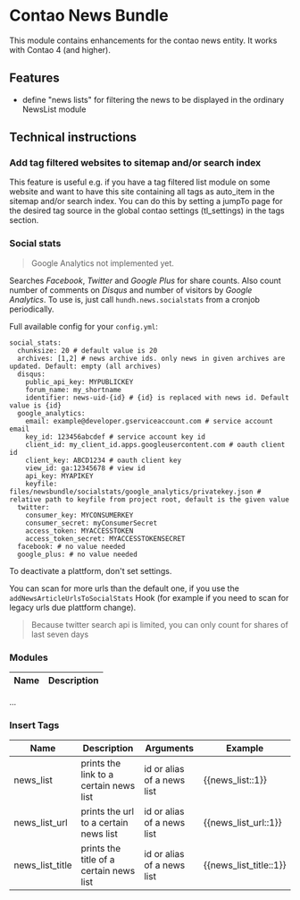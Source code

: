 # Contao News Bundle

This module contains enhancements for the contao news entity. It works with Contao 4 (and higher).

## Features

- define "news lists" for filtering the news to be displayed in the ordinary NewsList module

## Technical instructions

### Add tag filtered websites to sitemap and/or search index

This feature is useful e.g. if you have a tag filtered list module on some website and want to have this site containing all tags as auto_item in the sitemap and/or search index.
You can do this by setting a jumpTo page for the desired tag source in the global contao settings (tl_settings) in the tags section.

### Social stats

> Google Analytics not implemented yet.

Searches _Facebook_, _Twitter_ and _Google Plus_ for share counts. Also count number of comments on _Disqus_ and number of visitors by _Google Analytics_.
To use is, just call `hundh.news.socialstats` from a cronjob periodically.

Full available config for your `config.yml`:

```
social_stats:
  chunksize: 20 # default value is 20
  archives: [1,2] # news archive ids. only news in given archives are updated. Default: empty (all archives)
  disqus:
    public_api_key: MYPUBLICKEY
    forum_name: my_shortname
    identifier: news-uid-{id} # {id} is replaced with news id. Default value is {id}
  google_analytics:
    email: example@developer.gserviceaccount.com # service account email
    key_id: 123456abcdef # service account key id
    client_id: my_client_id.apps.googleusercontent.com # oauth client id
    client_key: ABCD1234 # oauth client key
    view_id: ga:12345678 # view id
    api_key: MYAPIKEY
    keyfile: files/newsbundle/socialstats/google_analytics/privatekey.json # relative path to keyfile from project root, default is the given value
  twitter:
    consumer_key: MYCONSUMERKEY
    consumer_secret: myConsumerSecret
    access_token: MYACCESSTOKEN
    access_token_secret: MYACCESSTOKENSECRET
  facebook: # no value needed
  google_plus: # no value needed
```
To deactivate a plattform, don't set settings. 

You can scan for more urls than the default one, if you use the `addNewsArticleUrlsToSocialStats` Hook (for example if you need to scan for legacy urls due plattform change).

> Because twitter search api is limited, you can only count for shares of last seven days


### Modules

Name | Description
---- | -----------
...

### Insert Tags

Name | Description | Arguments | Example
---- | ----------- | --------- | -------
news_list | prints the link to a certain news list | id or alias of a news list | {{news_list::1}}
news_list_url | prints the url to a certain news list | id or alias of a news list | {{news_list_url::1}}
news_list_title | prints the title of a certain news list | id or alias of a news list | {{news_list_title::1}}